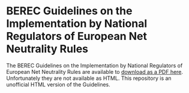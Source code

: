 # BEREC Guidelines on the Implementation by National Regulators of European Net Neutrality Rules
The BEREC Guidelines on the Implementation by National Regulators of European Net Neutrality Rules are available to [download as a PDF here](http://berec.europa.eu/eng/document_register/subject_matter/berec/download/0/6160-berec-guidelines-on-the-implementation-b_0.pdf). Unfortunately they are not available as HTML. This repository is an unofficial HTML version of the Guidelines.


